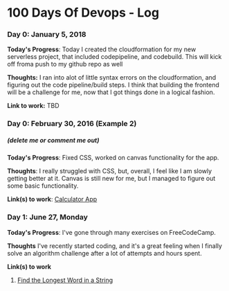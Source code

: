 # 100 Days Of Devops - Log

### Day 0: January 5, 2018

**Today's Progress**: Today I created the cloudformation for my new serverless project, that included codepipeline, and codebuild. This will kick off froma push to my github repo as well

**Thoughts:** I ran into alot of little syntax errors on the cloudformation, and figuring out the code pipeline/build steps. I think that building the frontend will be a challenge for me, now that I got things done in a logical fashion.

**Link to work:**  TBD

### Day 0: February 30, 2016 (Example 2)
##### (delete me or comment me out)

**Today's Progress**: Fixed CSS, worked on canvas functionality for the app.

**Thoughts**: I really struggled with CSS, but, overall, I feel like I am slowly getting better at it. Canvas is still new for me, but I managed to figure out some basic functionality.

**Link(s) to work**: [Calculator App](http://www.example.com)


### Day 1: June 27, Monday

**Today's Progress**: I've gone through many exercises on FreeCodeCamp.

**Thoughts** I've recently started coding, and it's a great feeling when I finally solve an algorithm challenge after a lot of attempts and hours spent.

**Link(s) to work**
1. [Find the Longest Word in a String](https://www.freecodecamp.com/challenges/find-the-longest-word-in-a-string)
